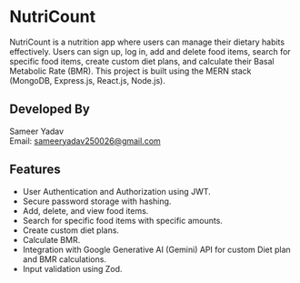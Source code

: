 # NutriCount

NutriCount is a nutrition app where users can manage their dietary habits effectively. Users can sign up, log in, add and delete food items, search for specific food items, create custom diet plans, and calculate their Basal Metabolic Rate (BMR). This project is built using the MERN stack (MongoDB, Express.js, React.js, Node.js).

## Developed By

Sameer Yadav  
Email: sameeryadav250026@gmail.com

## Features

- User Authentication and Authorization using JWT.
- Secure password storage with hashing.
- Add, delete, and view food items.
- Search for specific food items with specific amounts.
- Create custom diet plans.
- Calculate BMR.
- Integration with Google Generative AI (Gemini) API for custom Diet plan and BMR calculations.
- Input validation using Zod.
